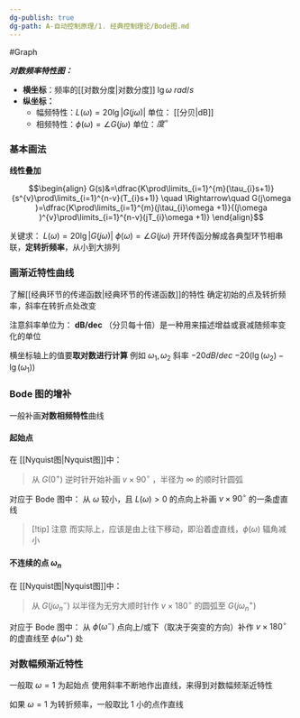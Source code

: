 ```yaml
---
dg-publish: true
dg-path: A-自动控制原理/1. 经典控制理论/Bode图.md
---
```

#Graph 

***对数频率特性图：***
- **横坐标**：频率的[[对数分度\|对数分度]]   $\lg \omega$    $rad / s$
- **纵坐标：**
	- 幅频特性：$L(\omega)=20\lg |G(j\omega)|$    单位： [[分贝\|dB]]
	- 相频特性：$\phi(\omega)=\angle G(j\omega)$           单位：$度^{\circ}$

### 基本画法
**线性叠加**

$$\begin{align}
G(s)&=\dfrac{K\prod\limits_{i=1}^{m}(\tau_{i}s+1)}{s^{v}\prod\limits_{i=1}^{n-v}(T_{i}s+1)} \quad \Rightarrow\quad  G(j\omega )=\dfrac{K\prod\limits_{i=1}^{m}(j\tau_{i}\omega +1)}{(j\omega )^{v}\prod\limits_{i=1}^{n-v}(jT_{i}\omega +1)}
\end{align}$$

关键求： $L(\omega)=20\lg |G(j\omega)|$   $\phi(\omega)=\angle G(j\omega)$
开环传函分解成各典型环节相串联，**定转折频率**，从小到大排列
### 画渐近特性曲线
了解[[经典环节的传递函数\|经典环节的传递函数]]的特性
确定初始的点及转折频率，斜率在转折点处改变

注意斜率单位为：   **dB/dec**  （分贝每十倍）是一种用来描述增益或衰减随频率变化的单位

横坐标轴上的值要**取对数进行计算**
例如 $\omega_{1},\omega_{2}$  斜率 $-20dB/ dec$
$-20(\lg(\omega_{2})-\lg (\omega_{1}))$

### Bode 图的增补
一般补画**对数相频特性**曲线
#### 起始点
在 [[Nyquist图\|Nyquist图]]中：
>从 $G(0^{+})$ 逆时针开始补画 $v\times 90^{\circ}$ ，半径为 $\infty$ 的顺时针圆弧

对应于 Bode 图中：
从 $\omega$ 较小，且 $L(\omega)>0$ 的点向上补画 $v\times 90^{\circ}$ 的一条虚直线


>[!tip] 注意
>而实际上，应该是由上往下移动，即沿着虚直线，$\phi(\omega)$ 辐角减小

#### 不连续的点 $\omega_{n}$
在 [[Nyquist图\|Nyquist图]]中：
>从 $G(j\omega_{n}^{-})$ 以半径为无穷大顺时针作 $v\times 180^{\circ}$ 的圆弧至 $G(j\omega_{n}^{+})$

对应于 Bode 图中：
从 $\phi(\omega^{-})$ 点向上/或下（取决于突变的方向）补作 $v\times 180^{\circ}$ 的虚直线至 $\phi(\omega^{+})$ 处

### 对数幅频渐近特性
一般取 $\omega=1$ 为起始点
使用斜率不断地作出直线，来得到对数幅频渐近特性

如果 $\omega=1$ 为转折频率，一般取比 1 小的点作直线


